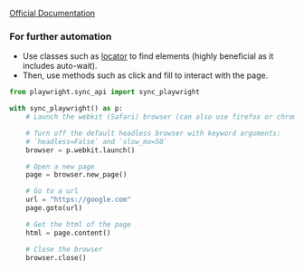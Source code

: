 [Official Documentation](https://playwright.dev/python/docs/intro)

### For further automation
- Use classes such as [locator](https://playwright.dev/python/docs/api/class-locator) to find elements (highly beneficial as it includes auto-wait).
- Then, use methods such as click and fill to interact with the page.

```python
from playwright.sync_api import sync_playwright

with sync_playwright() as p:
    # Launch the webkit (Safari) browser (can also use firefox or chromium)

    # Turn off the default headless browser with keyword arguments:
    # `headless=False` and `slow_mo=50`
    browser = p.webkit.launch()

    # Open a new page
    page = browser.new_page()

    # Go to a url
    url = "https://google.com"
    page.goto(url)

    # Get the html of the page
    html = page.content()

    # Close the browser
    browser.close()
```
